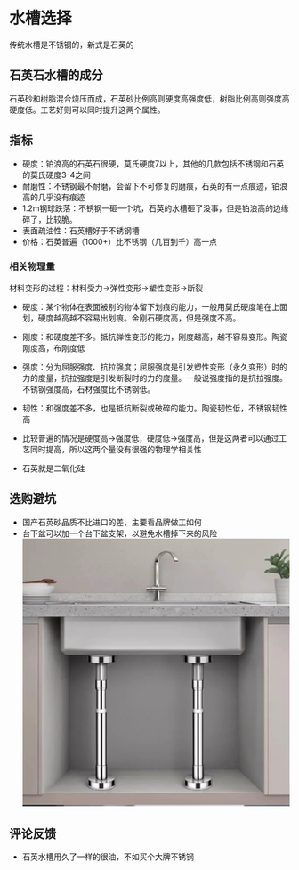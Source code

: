# 水槽选择

传统水槽是不锈钢的，新式是石英的

## 石英石水槽的成分

石英砂和树脂混合烧压而成，石英砂比例高则硬度高强度低，树脂比例高则强度高硬度低。工艺好则可以同时提升这两个属性。

## 指标

* 硬度：铂浪高的石英石很硬，莫氏硬度7以上，其他的几款包括不锈钢和石英的莫氏硬度3-4之间
* 耐磨性：不锈钢最不耐磨，会留下不可修复的磨痕，石英的有一点痕迹，铂浪高的几乎没有痕迹
* 1.2m钢球跌落：不锈钢一砸一个坑，石英的水槽砸了没事，但是铂浪高的边缘碎了，比较脆。
* 表面疏油性：石英槽好于不锈钢槽
* 价格：石英普遍（1000+）比不锈钢（几百到千）高一点

### 相关物理量

材料变形的过程：材料受力->弹性变形->塑性变形->断裂
* 硬度：某个物体在表面被别的物体留下划痕的能力，一般用莫氏硬度笔在上面划，硬度越高越不容易出划痕。金刚石硬度高，但是强度不高。
* 刚度：和硬度差不多。抵抗弹性变形的能力，刚度越高，越不容易变形。陶瓷刚度高，布刚度低
* 强度：分为屈服强度、抗拉强度；屈服强度是引发塑性变形（永久变形）时的力的度量，抗拉强度是引发断裂时的力的度量。一般说强度指的是抗拉强度。不锈钢强度高，石材强度比不锈钢低。
* 韧性：和强度差不多，也是抵抗断裂或破碎的能力。陶瓷韧性低，不锈钢韧性高
* 比较普遍的情况是硬度高->强度低，硬度低->强度高，但是这两者可以通过工艺同时提高，所以这两个量没有很强的物理学相关性

* 石英就是二氧化硅

## 选购避坑

* 国产石英砂品质不比进口的差，主要看品牌做工如何
* 台下盆可以加一个台下盆支架，以避免水槽掉下来的风险
![](./img/%E5%8F%B0%E4%B8%8B%E7%9B%86%E6%94%AF%E6%9E%B6.jpg)

## 评论反馈

* 石英水槽用久了一样的很油，不如买个大牌不锈钢